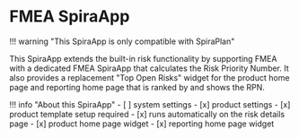 # FMEA SpiraApp

!!! warning "This SpiraApp is only compatible with SpiraPlan"

This SpiraApp extends the built-in risk functionality by supporting FMEA with a dedicated FMEA SpiraApp that calculates the Risk Priority Number. It also provides a replacement "Top Open Risks" widget for the product home page and reporting home page that is ranked by and shows the RPN.

!!! info "About this SpiraApp"
    - [ ] system settings
    - [x] product settings 
    - [x] product template setup required
    - [x] runs automatically on the risk details page
    - [x] product home page widget
    - [x] reporting home page widget